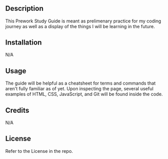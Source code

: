 # <Your-Project-Title>

## Description

This Prework Study Guide is meant as prelimenary practice for my coding journey as well as a display of the things I will be learning in the future. 


## Installation

N/A

## Usage

The guide will be helpful as a cheatsheet for terms and commands that aren't fully familiar as of yet. Upon inspecting the page, several useful examples of HTML, CSS, JavaScript, and Git will be found inside the code.

## Credits
N/A

## License

Refer to the License in the repo.
